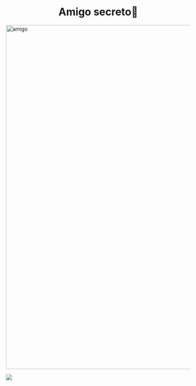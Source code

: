 <h1 align="center"> Amigo secreto🙈</h1>
<img width="1748" height="940" alt="amigo" src="https://github.com/user-attachments/assets/1caf442c-6ab5-4053-b092-e819c3f9be11" />
<p align="left">
<img src="https://img.shields.io/badge/STATUS-EN%20DESAROLLO-green">
</p>
